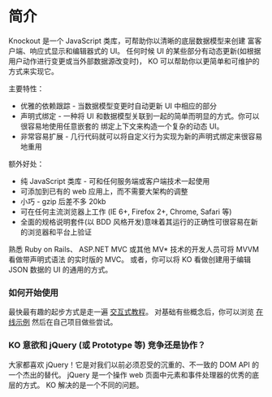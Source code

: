 # 简介

Knockout 是一个 JavaScript 类库，可帮助你以清晰的底层数据模型来创建
富客户端、响应式显示和编辑器式的 UI。
任何时候 UI 的某些部分有动态更新(如根据用户动作进行变更或当外部数据源改变时)，
KO 可以帮助你以更简单和可维护的方式来实现它。

主要特性：

* 优雅的依赖跟踪 - 当数据模型变更时自动更新 UI 中相应的部分
* 声明式绑定 - 一种将 UI 和数据模型关联到一起的简单而明显的方式。你可以很容易地使用任意嵌套的
绑定上下文来构造一个复杂的动态 UI。
* 非常容易扩展 - 几行代码就可以将自定义行为实现为新的声明式绑定来很容易地重用

额外好处：

* 纯 JavaScript 类库 - 可和任何服务端或客户端技术一起使用
* 可添加到已有的 web 应用上，而不需要大架构的调整
* 小巧 - gzip 后差不多 20kb
* 可在任何主流浏览器上工作 (IE 6+, Firefox 2+, Chrome, Safari 等)
* 全面的规格说明套件(以 BDD 风格开发)意味着其运行的正确性可很容易在新的浏览器和平台上验证

熟悉 Ruby on Rails、 ASP.NET MVC 或其他 MV* 技术的开发人员可将 MVVM 看做带声明式语法
的实时版的 MVC。
或者，你可以将 KO 看做创建用于编辑 JSON 数据的 UI 的通用的方式。

### 如何开始使用

最快最有趣的起步方式是走一遍 [交互式教程](http://learn.knockoutjs.com/)。
对基础有些概念后，你可以浏览 [在线示例](http://knockoutjs.com/examples/index.html)
然后在自己项目做些尝试。

### KO 意欲和 jQuery (或 Prototype 等) 竞争还是协作？

大家都喜欢 jQuery！它是对我们以前必须忍受的沉重的、不一致的 DOM API 的一个杰出的替代。
jQuery 是一个操作 web 页面中元素和事件处理器的优秀的底层的方式。
KO 解决的是一个不同的问题。